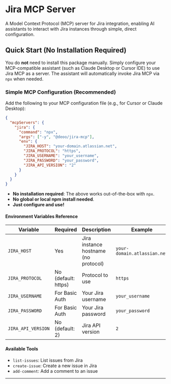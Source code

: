 # Jira MCP Server

A Model Context Protocol (MCP) server for Jira integration, enabling AI assistants to interact with Jira instances through simple, direct configuration.

## Quick Start (No Installation Required)

You do **not** need to install this package manually. Simply configure your MCP-compatible assistant (such as Claude Desktop or Cursor IDE) to use Jira MCP as a server. The assistant will automatically invoke Jira MCP via `npx` when needed.

### Simple MCP Configuration (Recommended)

Add the following to your MCP configuration file (e.g., for Cursor or Claude Desktop):

```json
{
  "mcpServers": {
    "jira": {
      "command": "npx",
      "args": ["-y", "@deoo/jira-mcp"],
      "env": {
        "JIRA_HOST": "your-domain.atlassian.net",
        "JIRA_PROTOCOL": "https",
        "JIRA_USERNAME": "your_username",
        "JIRA_PASSWORD": "your_password",
        "JIRA_API_VERSION": "2"
      }
    }
  }
}
```

- **No installation required**: The above works out-of-the-box with `npx`.
- **No global or local npm install needed**.
- **Just configure and use!**

#### Environment Variables Reference

| Variable           | Required         | Description                                 | Example                    |
|--------------------|-----------------|---------------------------------------------|----------------------------|
| `JIRA_HOST`        | Yes             | Jira instance hostname (no protocol)        | `your-domain.atlassian.net`|
| `JIRA_PROTOCOL`    | No (default: https) | Protocol to use                        | `https`                    |
| `JIRA_USERNAME`    | For Basic Auth  | Your Jira username                          | `your_username`                   |
| `JIRA_PASSWORD`    | For Basic Auth  | Your Jira password                          | `your_password`            |
| `JIRA_API_VERSION` | No (default: 2) | Jira API version                            | `2`                        |


#### Available Tools

- `list-issues`: List issues from Jira
- `create-issue`: Create a new issue in Jira
- `add-comment`: Add a comment to an issue

---